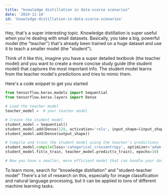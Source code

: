 ```yaml
---
title: "knowledge distillation in data-scarce scenarios"
date: '2024-11-14'
id: 'knowledge-distillation-in-data-scarce-scenarios'
---
```


Hey, that's a super interesting topic. Knowledge distillation is super useful when you're dealing with small datasets. Basically, you take a big, powerful model (the "teacher") that's already been trained on a huge dataset and use it to teach a smaller model (the "student").  

Think of it like this, imagine you have a super detailed textbook (the teacher model) and you want to create a more concise study guide (the student model)  that captures the most important info. The student model learns from the teacher model's predictions and tries to mimic them.

Here's a code snippet to get you started  
```python
from tensorflow.keras.models import Sequential
from tensorflow.keras.layers import Dense

# Load the teacher model
teacher_model =  # your teacher model

# Create the student model
student_model = Sequential()
student_model.add(Dense(128, activation='relu', input_shape=(input_shape,))) 
student_model.add(Dense(output_shape))

# Compile and train the student model using the teacher's predictions
student_model.compile(loss='categorical_crossentropy', optimizer='adam')
student_model.fit(x_train, teacher_model.predict(x_train), epochs=10)

# Now you have a smaller, more efficient model that can handle your data-scarce scenarios!
``` 

To learn more, search for "knowledge distillation" and "student-teacher model"  There's a lot of research on this, especially for image classification and natural language processing, but it can be applied to tons of different machine learning tasks.
